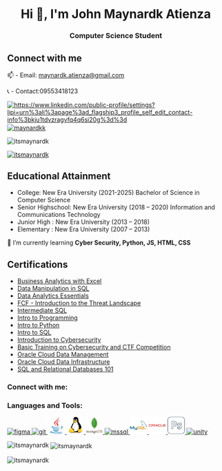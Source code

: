 <h1 align="center">Hi 👋, I'm John Maynardk Atienza</h1>
<h3 align="center">Computer Science Student</h3>

## Connect with me
📫 - Email: maynardk.atienza@gmail.com

📞 - Contact:09553418123

<a href="https://www.linkedin.com/in/john-maynardk-atienza-a6a1b5290/" target="blank"><img align="center" src="https://raw.githubusercontent.com/rahuldkjain/github-profile-readme-generator/master/src/images/icons/Social/linked-in-alt.svg" alt="https://www.linkedin.com/public-profile/settings?lipi=urn%3ali%3apage%3ad_flagship3_profile_self_edit_contact-info%3bkju1tdvzragvfq4q6si20g%3d%3d" height="30" width="40" /></a>
<a href="https://fb.com/maynardkk" target="blank"><img align="center" src="https://raw.githubusercontent.com/rahuldkjain/github-profile-readme-generator/master/src/images/icons/Social/facebook.svg" alt="maynardkk" height="30" width="40" /></a>
</p>




<p align="left"> <img src="https://komarev.com/ghpvc/?username=itsmaynardk&label=Profile%20views&color=0e75b6&style=flat" alt="itsmaynardk" /> </p>

<p align="left"> <a href="https://github.com/ryo-ma/github-profile-trophy"><img src="https://github-profile-trophy.vercel.app/?username=itsmaynardk" alt="itsmaynardk" /></a> </p>

   ## Educational Attainment
   - College: New Era University (2021-2025) Bachelor of Science in Computer Science
   - Senior Highschool: New Era University (2018 – 2020) Information and Communications Technology
   - Junior High 	: New Era University (2013 – 2018)
   - Elementary 	: New Era University (2007 – 2013) 	
   

🌱 I’m currently learning **Cyber Security, Python, JS, HTML, CSS**
   ## Certifications
- [Business Analytics with Excel](https://drive.google.com/file/d/1l9MuJqzNFf2IBc0FfgU9UWl7jhssfGaY/view?usp=sharing)
- [Data Manipulation in SQL](https://drive.google.com/file/d/1scoFeu6hdoiYU3JYqYfinOcoj8zVEH84/view?usp=sharing)
- [Data Analytics Essentials](https://drive.google.com/file/d/1IdSOmXcZkweqzaZjcetTm6PA4yczICQd/view?usp=sharing)
- [FCF - Introduction to the Threat Landscape](https://drive.google.com/file/d/1OPBOemD8USgfwpKYfMAYQNT2ZQY-Vcnj/view?usp=sharing)
- [Intermediate SQL](https://drive.google.com/file/d/1TdWCl2cVjXZA0Ceix7vtiSCqq47ztyWj/view?usp=sharing)
- [Intro to Programming](https://drive.google.com/file/d/1zUCnHe6s5YkafigGBsrFbpVVME9GULKv/view?usp=sharing)
- [Intro to Python](https://drive.google.com/file/d/1YXQxrOFAPRh4V4FQzk7xu1h7fy1b915P/view?usp=sharing)
- [Intro to SQL](https://drive.google.com/file/d/1kw7no7O5eIH6RCa38kxvpd6n7_aBjJf-/view?usp=sharing)
- [Introduction to Cybersecurity](https://drive.google.com/file/d/1fD3rP6fFYMk4xhu8qvzVzShd7XeQ7jU1/view?usp=sharing)
- [Basic Training on Cybersecurity and CTF Competition](https://drive.google.com/file/d/1-pl8LM2tsDVDegAIo5fQO81IhJbpRO84/view?usp=sharing)
- [Oracle Cloud Data Management](https://drive.google.com/file/d/15Llr962W-hilm-vk2DJC5s4rMkBQytxA/view?usp=sharing)
- [Oracle Cloud Data Infrastructure](https://drive.google.com/file/d/1Iapr1-7kpm0uELdy79o35FDmDZBMvpUm/view?usp=sharing)
- [SQL and Relational Databases 101](https://drive.google.com/file/d/1bCCoTWvU0nkaQwR6RFr2FUdRiAooGUOM/view?usp=sharing)


<h3 align="left">Connect with me:</h3>
<p align="left">

<h3 align="left">Languages and Tools:</h3>
<p align="left"> <a href="https://www.figma.com/" target="_blank" rel="noreferrer"> <img src="https://www.vectorlogo.zone/logos/figma/figma-icon.svg" alt="figma" width="40" height="40"/> </a> <a href="https://git-scm.com/" target="_blank" rel="noreferrer"> <img src="https://www.vectorlogo.zone/logos/git-scm/git-scm-icon.svg" alt="git" width="40" height="40"/> </a> <a href="https://www.java.com" target="_blank" rel="noreferrer"> <img src="https://raw.githubusercontent.com/devicons/devicon/master/icons/java/java-original.svg" alt="java" width="40" height="40"/> </a> <a href="https://www.linux.org/" target="_blank" rel="noreferrer"> <img src="https://raw.githubusercontent.com/devicons/devicon/master/icons/linux/linux-original.svg" alt="linux" width="40" height="40"/> </a> <a href="https://www.mongodb.com/" target="_blank" rel="noreferrer"> <img src="https://raw.githubusercontent.com/devicons/devicon/master/icons/mongodb/mongodb-original-wordmark.svg" alt="mongodb" width="40" height="40"/> </a> <a href="https://www.microsoft.com/en-us/sql-server" target="_blank" rel="noreferrer"> <img src="https://www.svgrepo.com/show/303229/microsoft-sql-server-logo.svg" alt="mssql" width="40" height="40"/> </a> <a href="https://www.mysql.com/" target="_blank" rel="noreferrer"> <img src="https://raw.githubusercontent.com/devicons/devicon/master/icons/mysql/mysql-original-wordmark.svg" alt="mysql" width="40" height="40"/> </a> <a href="https://www.oracle.com/" target="_blank" rel="noreferrer"> <img src="https://raw.githubusercontent.com/devicons/devicon/master/icons/oracle/oracle-original.svg" alt="oracle" width="40" height="40"/> </a> <a href="https://www.photoshop.com/en" target="_blank" rel="noreferrer"> <img src="https://raw.githubusercontent.com/devicons/devicon/master/icons/photoshop/photoshop-line.svg" alt="photoshop" width="40" height="40"/> </a> <a href="https://unity.com/" target="_blank" rel="noreferrer"> <img src="https://www.vectorlogo.zone/logos/unity3d/unity3d-icon.svg" alt="unity" width="40" height="40"/> </a> </p>

<p><img align="left" src="https://github-readme-stats.vercel.app/api/top-langs?username=itsmaynardk&show_icons=true&locale=en&layout=compact" alt="itsmaynardk" /></p>

<p>&nbsp;<img align="center" src="https://github-readme-stats.vercel.app/api?username=itsmaynardk&show_icons=true&locale=en" alt="itsmaynardk" /></p>

<p><img align="center" src="https://github-readme-streak-stats.herokuapp.com/?user=itsmaynardk&" alt="itsmaynardk" /></p>
